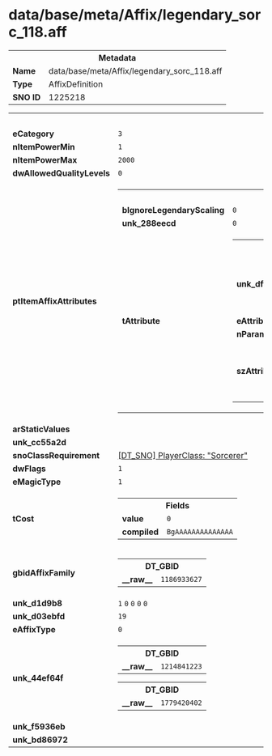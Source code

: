 <h1>data/base/meta/Affix/legendary_sorc_118.aff</h1><table><tr><th colspan="100%">Metadata</th></tr><tr><td><b>Name</b></td><td>data/base/meta/Affix/legendary_sorc_118.aff</td></tr><tr><td><b>Type</b></td><td>AffixDefinition</td></tr><tr><td><b>SNO ID</b></td><td>1225218</td></tr></table>

<table><tr><th colspan="100%">Fields</th></tr><tr><td><b>eCategory</b></td><td><code>3</code></td></tr><tr><td><b>nItemPowerMin</b></td><td><code>1</code></td></tr><tr><td><b>nItemPowerMax</b></td><td><code>2000</code></td></tr><tr><td><b>dwAllowedQualityLevels</b></td><td><code>0</code></td></tr><tr><td><b>ptItemAffixAttributes</b></td><td><table><tr><th colspan="100%">ItemAffixAttribute</th></tr><tr><td><b>bIgnoreLegendaryScaling</b></td><td><code>0</code></td></tr><tr><td><b>unk_288eecd</b></td><td><code>0</code></td></tr><tr><td><b>tAttribute</b></td><td><table><tr><th colspan="100%">AttributeSpecifier</th></tr><tr><td><b>unk_dffdf28</b></td><td><table><tr><th colspan="100%">Fields</th></tr><tr><td><b>value</b></td><td><code>0</code></td></tr><tr><td><b>compiled</b></td><td><code>BgAAAAAAAAAAAAAA</code></td></tr></table>

</td></tr><tr><td><b>eAttribute</b></td><td><code>976</code></td></tr><tr><td><b>nParam</b></td><td><code>-1</code></td></tr><tr><td><b>szAttributeFormula</b></td><td><table><tr><th colspan="100%">Fields</th></tr><tr><td><b>value</b></td><td><code>Round(FloatRandomRangeWithInterval(3, 4, 6))</code></td></tr><tr><td><b>compiled</b></td><td><code>BgAAAAAAQEAGAAAAAACAQAYAAAAAAMBAAQAAAF0AAAABAAAAKAAAAAAAAAA=</code></td></tr></table>

</td></tr></table>

</td></tr></table>


</td></tr><tr><td><b>arStaticValues</b></td><td></td></tr><tr><td><b>unk_cc55a2d</b></td><td></td></tr><tr><td><b>snoClassRequirement</b></td><td><a href="..\PlayerClass\Sorcerer.pcl.md">[DT_SNO] PlayerClass: "Sorcerer"</a></td></tr><tr><td><b>dwFlags</b></td><td><code>1</code></td></tr><tr><td><b>eMagicType</b></td><td><code>1</code></td></tr><tr><td><b>tCost</b></td><td><table><tr><th colspan="100%">Fields</th></tr><tr><td><b>value</b></td><td><code>0</code></td></tr><tr><td><b>compiled</b></td><td><code>BgAAAAAAAAAAAAAA</code></td></tr></table>

</td></tr><tr><td><b>gbidAffixFamily</b></td><td><table><tr><th colspan="100%">DT_GBID</th></tr><tr><td><b>__raw__</b></td><td><code>1186933627</code></td></tr></table>

</td></tr><tr><td><b>unk_d1d9b8</b></td><td><code>1</code>
<code>0</code>
<code>0</code>
<code>0</code>
<code>0</code>
</td></tr><tr><td><b>unk_d03ebfd</b></td><td><code>19</code>
</td></tr><tr><td><b>eAffixType</b></td><td><code>0</code></td></tr><tr><td><b>unk_44ef64f</b></td><td><table><tr><th colspan="100%">DT_GBID</th></tr><tr><td><b>__raw__</b></td><td><code>1214841223</code></td></tr></table>


<table><tr><th colspan="100%">DT_GBID</th></tr><tr><td><b>__raw__</b></td><td><code>1779420402</code></td></tr></table>


</td></tr><tr><td><b>unk_f5936eb</b></td><td></td></tr><tr><td><b>unk_bd86972</b></td><td></td></tr></table>

